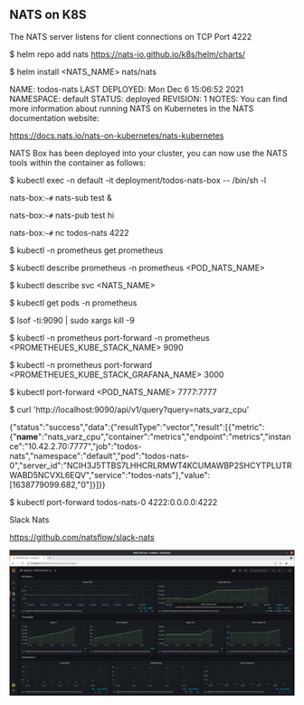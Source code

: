 ## NATS on K8S

The NATS server listens for client connections on TCP Port 4222

$ helm repo add nats https://nats-io.github.io/k8s/helm/charts/

$ helm install <NATS_NAME> nats/nats

NAME: todos-nats
LAST DEPLOYED: Mon Dec 6 15:06:52 2021
NAMESPACE: default
STATUS: deployed
REVISION: 1
NOTES:
You can find more information about running NATS on Kubernetes
in the NATS documentation website:

https://docs.nats.io/nats-on-kubernetes/nats-kubernetes

NATS Box has been deployed into your cluster, you can
now use the NATS tools within the container as follows:

$ kubectl exec -n default -it deployment/todos-nats-box -- /bin/sh -l

nats-box:`~#` nats-sub test &

nats-box:`~#` nats-pub test hi

nats-box:`~#` nc todos-nats 4222

$ kubectl -n prometheus get prometheus

$ kubectl describe prometheus -n prometheus <POD_NATS_NAME> 

$ kubectl describe svc <NATS_NAME>

$ kubectl get pods -n prometheus

$ lsof -ti:9090 | sudo xargs kill -9

$ kubectl -n prometheus port-forward -n prometheus <PROMETHEUES_KUBE_STACK_NAME> 9090

$ kubectl -n prometheus port-forward <PROMETHEUES_KUBE_STACK_GRAFANA_NAME> 3000

$ kubectl port-forward <POD_NATS_NAME> 7777:7777

$ curl 'http://localhost:9090/api/v1/query?query=nats_varz_cpu'

{"status":"success","data":{"resultType":"vector","result":[{"metric":{"__name__":"nats_varz_cpu","container":"metrics","endpoint":"metrics","instance":"10.42.2.70:7777","job":"todos-nats","namespace":"default","pod":"todos-nats-0","server_id":"NCIH3J5TTBS7LHHCRLRMWT4KCUMAWBP2SHCYTPLUTRWABD5NCVXL6EQV","service":"todos-nats"},"value":[1638779099.682,"0"]}]}}

$ kubectl port-forward todos-nats-0 4222:0.0.0.0:4222

Slack Nats

https://github.com/natsflow/slack-nats

![alt text](https://github.com/jylhakos/DevOpsWithKubernetes/blob/main/4/4.06/project/4.06.png?raw=true)

